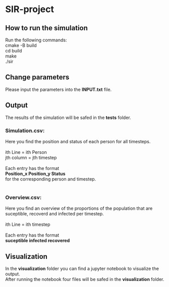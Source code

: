 # SIR-project
## How to run the simulation
Run the following commands:<br />
cmake -B build<br />
cd build<br />
make<br />
./sir<br />
## Change parameters
Please input the parameters into the **INPUT.txt** file.  <br />

## Output
The results of the simulation will be safed in the **tests** folder. <br />

### Simulation.csv: 
Here you find the position and status of each person for all timesteps. <br />
 <br />
ith Line = ith Person <br />
jth column = jth timestep <br />
 <br />
Each entry has the format  <br />
**Position_x	Position_y	Status** <br />
for the corresponding person and timestep. <br />
 <br />
### Overview.csv: 
Here you find an overview of the proportions of the population that are suceptible, recoverd and infected per timestep. <br />
 <br />
ith Line = ith timestep <br />
 <br />
Each entry has the format  <br />
**suceptible	infected	recovered** <br />

## Visualization
In the **visualization** folder you can find a jupyter notebook to visualize the output. <br />
After running the notebook four files will be safed in the **visualization** folder. <br />
